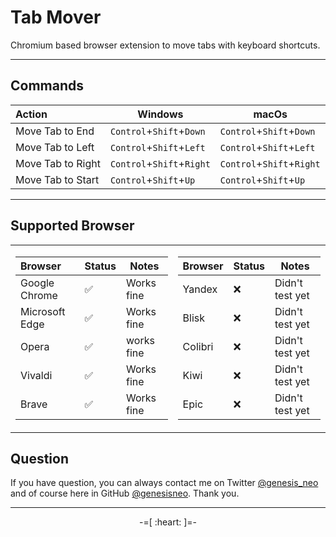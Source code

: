 # Tab Mover

Chromium based browser extension to move tabs with keyboard shortcuts.

---

## Commands

| Action            | Windows                   | macOs                     |
| :---------------- | ------------------------- | ------------------------- |
| Move Tab to End   | `Control`+`Shift`+`Down`  | `Control`+`Shift`+`Down`  |
| Move Tab to Left  | `Control`+`Shift`+`Left`  | `Control`+`Shift`+`Left`  |
| Move Tab to Right | `Control`+`Shift`+`Right` | `Control`+`Shift`+`Right` |
| Move Tab to Start | `Control`+`Shift`+`Up`    | `Control`+`Shift`+`Up`    |

---

## Supported Browser

<table>
<tr>
<td>

| Browser        | Status | Notes     |
| :------------- | ------ | --------  |
| Google Chrome  | ✅     | Works fine |
| Microsoft Edge | ✅     | Works fine |
| Opera          | ✅     | works fine |
| Vivaldi        | ✅     | Works fine |
| Brave          | ✅     | Works fine |

</td>
<td>

| Browser | Status | Notes           |
| :------ | ------ | --------------- |
| Yandex  | ❌     | Didn't test yet |
| Blisk   | ❌     | Didn't test yet |
| Colibri | ❌     | Didn't test yet |
| Kiwi    | ❌     | Didn't test yet |
| Epic    | ❌     | Didn't test yet |

</td>
</tr>
</table>

## Question

If you have question, you can always contact me on Twitter [@genesis_neo](https://twitter.com/genesis_neo) and of course here in GitHub [@genesisneo](https://github.com/genesisneo). Thank you.

---

<p align="center">-=[ :heart: ]=-</p>
